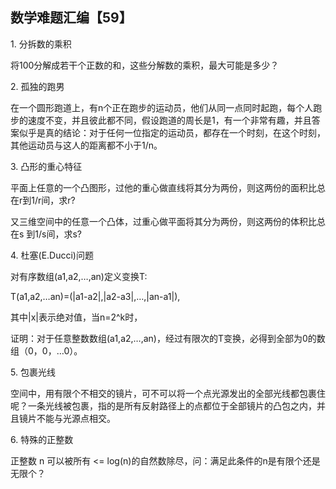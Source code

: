 ## 数学难题汇编【59】

1. 分拆数的乘积

将100分解成若干个正数的和，这些分解数的乘积，最大可能是多少？

2. 孤独的跑男

在一个圆形跑道上，有n个正在跑步的运动员，他们从同一点同时起跑，每个人跑步的速度不变，并且彼此都不同，假设跑道的周长是1，有一个非常有趣，并且答案似乎是真的结论：对于任何一位指定的运动员，都存在一个时刻，在这个时刻，其他运动员与这人的距离都不小于1/n。

3. 凸形的重心特征

平面上任意的一个凸图形，过他的重心做直线将其分为两份，则这两份的面积比总在r到1/r间，求r?

又三维空间中的任意一个凸体，过重心做平面将其分为两份，则这两份的体积比总在s 到1/s间，求s?

4. 杜塞(E.Ducci)问题

对有序数组(a1,a2,…,an)定义变换T:

T(a1,a2,…an)=(|a1-a2|,|a2-a3|,…,|an-a1|),

其中|x|表示绝对值，当n=2^k时，

证明：对于任意整数数组(a1,a2,…,an)，经过有限次的T变换，必得到全部为0的数组（0，0，…0）。

5. 包裹光线

空间中，用有限个不相交的镜片，可不可以将一个点光源发出的全部光线都包裹住呢？一条光线被包裹，指的是所有反射路径上的点都位于全部镜片的凸包之内，并且镜片不能与光源点相交。

6. 特殊的正整数

正整数 n 可以被所有 <= log(n)的自然数除尽，问：满足此条件的n是有限个还是无限个？


